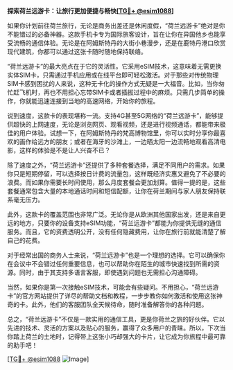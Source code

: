 **探索荷兰远游卡：让旅行更加便捷与畅快[[TG💪+ @esim1088](https://t.me/s/esim1088)]**

如果你计划前往荷兰旅行，无论是商务出差还是休闲度假，“荷兰远游卡”绝对是你不能错过的必备神器。这款手机卡专为国际旅客设计，旨在让你在异国他乡也能享受流畅的通信体验。无论是在阿姆斯特丹的大街小巷漫步，还是在鹿特丹港口欣赏现代建筑，你都可以通过这张卡随时随地保持联络。

“荷兰远游卡”的最大亮点在于它的灵活性。它采用eSIM技术，这意味着无需更换实体SIM卡，只需通过手机应用或在线平台即可轻松激活。对于那些对传统物理SIM卡感到困扰的人来说，这种无卡化的操作方式无疑是一大福音。比如，当你匆忙赶飞机时，再也不用担心忘带SIM卡或者插拔过程中的麻烦。只需几步简单的操作，你就能迅速连接到当地的高速网络，开始你的旅程。

说到速度，这款卡的表现堪称一流。支持4G甚至5G网络的“荷兰远游卡”，能够提供超快的上网速度，无论是浏览网页、观看视频，还是进行视频通话，都能带来极佳的用户体验。试想一下，在阿姆斯特丹的梵高博物馆里，你可以实时分享你最喜欢的画作给远方的朋友；或者在海牙的沙滩上，一边晒太阳一边流畅地观看高清电影，这样的体验是不是让人兴奋不已？

除了速度之外，“荷兰远游卡”还提供了多种套餐选择，满足不同用户的需求。如果你只是短期停留，可以选择按日计费的流量包，这样既经济实惠又避免了不必要的浪费。而如果你需要长时间使用，那么月度套餐会更加划算。值得一提的是，这些套餐通常包含大量的本地通话时间和短信配额，让你在荷兰期间与家人朋友保持联系毫无压力。

此外，这款卡的覆盖范围也非常广泛。无论你是从欧洲其他国家出发，还是来自更远的地方，只要你的设备支持eSIM功能，“荷兰远游卡”都能为你提供无缝的通信服务。而且，它的资费透明公开，没有任何隐藏费用，让你在旅行前就能清楚了解自己的花费。

对于经常出国的商务人士来说，“荷兰远游卡”也是一个理想的选择。它可以确保你在会议中不会错过任何重要信息，也可以帮助你在陌生的城市快速找到所需的资源。同时，由于其支持多语言客服，即使遇到问题也无需担心沟通障碍。

当然，如果你是第一次接触eSIM技术，可能会有些疑问。不用担心，“荷兰远游卡”的官方网站提供了详尽的帮助文档和教程，一步步教你如何激活和使用这张神奇的卡。此外，他们的客服团队全天候待命，随时准备解答你的各种问题。

总之，“荷兰远游卡”不仅是一款实用的通信工具，更是你荷兰之旅的好伙伴。它以先进的技术、灵活的方案以及贴心的服务，赢得了众多用户的青睐。所以，下次当你踏上荷兰的土地时，记得带上这张小巧却强大的卡片，让它成为你旅程中最可靠的助手吧！

[[TG💪+ @esim1088](https://t.me/s/esim1088) ![Image](https://i.postimg.cc/4NQfJmqS/Snipaste-2025-05-13-00-14-12.png)]